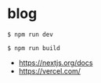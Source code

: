 # blog

```shell
$ npm run dev

$ npm run build
```

- https://nextjs.org/docs
- https://vercel.com/